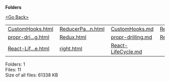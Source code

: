 **Folders**

[&lt;Go Back&gt;](../right.html)

  

<table><tbody><tr class="odd"><td><a href="CustomHooks.html">CustomHooks.html</a> </td><td><a href="ReducerPattern.html">ReducerPa...n.html</a> </td><td><a href="CustomHooks.md">CustomHooks.md</a> </td><td><a href="ReducerPattern.md">ReducerPattern.md</a> </td></tr><tr class="even"><td><a href="propr-drilling.html">propr-dri...g.html</a> </td><td><a href="Redux.html">Redux.html</a> </td><td><a href="propr-drilling.md">propr-drilling.md</a> </td><td><a href="Redux.md">Redux.md</a> </td></tr><tr class="odd"><td><a href="React-LifeCycle.html">React-Lif...e.html</a> </td><td><a href="right.html">right.html</a> </td><td><a href="React-LifeCycle.md">React-LifeCycle.md</a> </td><td></td></tr></tbody></table>

Folders: 1  
Files: 11  
Size of all files: 61338 KB
